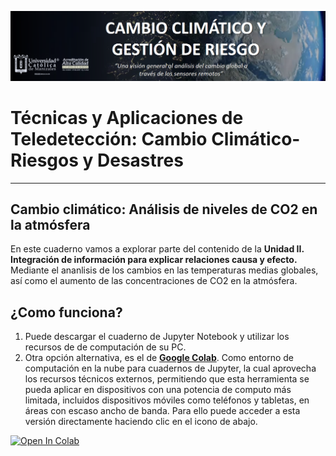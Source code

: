 <p><center> <img src="Img/logo_heat.png" width="1000"/> </p></center>

# Técnicas y Aplicaciones de Teledetección: Cambio Climático-Riesgos y Desastres



***


## Cambio climático: Análisis de niveles de CO2 en la atmósfera
En este cuaderno vamos a explorar parte del contenido de la **Unidad II. Integración de información para explicar relaciones causa y efecto.** Mediante el ananlisis de los cambios en las temperaturas medias globales, así como el aumento de las concentraciones de CO2 en la atmósfera.

## ¿Como funciona?
1. Puede descargar el cuaderno de Jupyter Notebook y utilizar los recursos de  de computación de su PC. 
2. Otra opción alternativa, es el de [**Google Colab**]( https://colab.research.google.com). Como entorno de computación en la nube para cuadernos de Jupyter, la cual aprovecha los recursos técnicos externos, permitiendo que esta herramienta se pueda aplicar en dispositivos con una potencia de computo más limitada, incluidos dispositivos móviles como teléfonos y tabletas, en áreas con escaso ancho de banda. Para ello puede acceder a esta versión directamente haciendo clic en el icono de abajo.

[![Open In Colab](https://colab.research.google.com/assets/colab-badge.svg)](https://colab.research.google.com/github/Alexanderariza/vhertel-flood-extent-mapping-ES/blob/main/colab/_flood-extent-mapping-colab-ES.ipynb)
